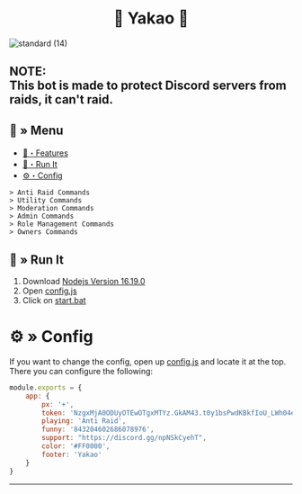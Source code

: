 <h1 align="center">
  🔗 Yakao 🚀
</h1>

![standard (14)](https://user-images.githubusercontent.com/88579983/221251311-6f482740-b9fc-4768-9ec6-0634c8787914.gif)

**NOTE:** \
This bot is made to protect Discord servers from raids, it can't raid. 
---
## <a id="menu"></a>🔱 » Menu

- [🔰・Features](#features)
- [🎉・Run It](#setup)
- [⚙・Config](#config)

```
> Anti Raid Commands
> Utility Commands
> Moderation Commands
> Admin Commands
> Role Management Commands
> Owners Commands
```

## <a id="setup"></a> 📁 » Run It

1. Download [Nodejs Version 16.19.0](https://nodejs.org/ko/blog/release/v16.19.0/)
2. Open [config.js](https://github.com/natrixdev/Yakao-AntiRaid-bot/blob/main/config.js) 
3. Click on [start.bat](https://github.com/natrixdev/Yakao-AntiRaid-bot/blob/main/start.bat)

# <a id="config"></a>⚙ » Config

If you want to change the config, open up [config.js](https://github.com/natrixdev/Yakao-AntiRaid-bot/blob/main/config.js) and locate it at the top. There you can configure the following:

```js
module.exports = {
    app: {
        px: '+',
        token: 'NzgxMjA0ODUyOTEwOTgxMTYz.GkAM43.t0y1bsPwdKBkfIoU_LWh04eOtNcekjPbCFwRz0',
        playing: 'Anti Raid',
        funny: '843204602686078976',
        support: "https://discord.gg/npNSkCyehT",
        color: '#FF0000',
        footer: 'Yakao'
    }
}
```

--- 
